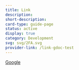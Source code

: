 ```yaml
---
title: Link
description: 
short-description: 
card-type: guide-page
status: active
display: true
category: Development
svg: svg/2FA.svg
provider-link: /link-gdoc-test
---
```

<div class="content-section">
<div class="section-container" markdown="1">

[Google](https://google.com)
</div>
</div>